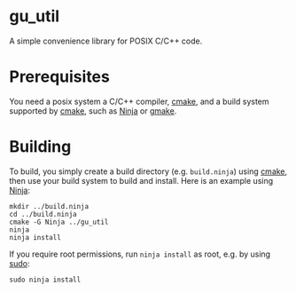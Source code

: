 gu_util
=======

A simple convenience library for POSIX C/C++ code.

# Prerequisites

You need a posix system a C/C++ compiler, [cmake](https://cmake.org),
and a build system supported by [cmake](https://cmake.org), such as
[Ninja](https://ninja-build.org) or
[gmake](https://www.gnu.org/software/make/).

# Building

To build, you simply create a build directory (e.g. `build.ninja`)
using [cmake](https://cmake.org), then use your build system to
build and install. Here is an example using
[Ninja](https://ninja-build.org):

	mkdir ../build.ninja
	cd ../build.ninja
	cmake -G Ninja ../gu_util
	ninja
	ninja install

If you require root permissions, run `ninja install` as root,
e.g. by using [sudo](https://www.sudo.ws):

	sudo ninja install
